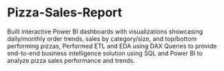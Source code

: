 # Pizza-Sales-Report
Built interactive Power BI dashboards with visualizations showcasing daily/monthly order trends, sales by category/size, and top/bottom performing pizzas, Performed ETL and EDA using DAX Queries to provide end-to-end business intelligence solution using SQL and Power BI to analyze pizza sales performance and trends.
